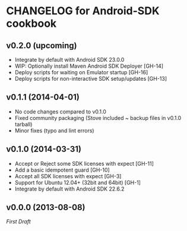 CHANGELOG for Android-SDK cookbook
==================================

v0.2.0 (upcoming)
-------------------

- Integrate by default with Android SDK 23.0.0
- WIP: Optionally install Maven Android SDK Deployer [GH-14]
- Deploy scripts for waiting on Emulator startup [GH-16]
- Deploy scripts for non-interactive SDK setup/updates [GH-13]

v0.1.1 (2014-04-01)
-------------------

- No code changes compared to v0.1.0
- Fixed community packaging (Stove included ~ backup files in v0.1.0 tarball)
- Minor fixes (typo and lint errors)

v0.1.0 (2014-03-31)
-------------------

- Accept or Reject some SDK licenses with expect [GH-11]
- Add a basic idempotent guard [GH-10]
- Accept all SDK licenses with expect [GH-3]
- Support for Ubuntu 12.04+ (32bit and 64bit) [GH-1]
- Integrate by default with Android SDK 22.6.2

v0.0.0 (2013-08-08)
-------------------

*First Draft*

